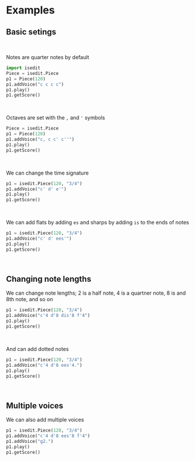 Examples
=======================

## Basic setings 
<br>

Notes are quarter notes by default
```python
import isedit
Piece = isedit.Piece
p1 = Piece(120)
p1.addVoice("c c c c")
p1.play()
p1.getScore()
```

<br>

Octaves are set with the `,` and `'` symbols 
```python
Piece = isedit.Piece
p1 = Piece(120)
p1.addVoice("c, c c' c''")
p1.play()
p1.getScore()
```
<br>


We can change the time signature
```python
p1 = isedit.Piece(120, "3/4")
p1.addVoice("c' d' e'")
p1.play()
p1.getScore()
```

<br>


We can add flats by adding `es` and sharps by adding `is` to the ends of notes
```python
p1 = isedit.Piece(120, "3/4")
p1.addVoice("c' d' ees'")
p1.play()
p1.getScore()
```
<br>


## Changing note lengths
We can change note lengths; 
2 is a half note, 4 is a quartner note, 8 is and 8th note, and so on
```python
p1 = isedit.Piece(120, "3/4")
p1.addVoice("c'4 d'8 dis'8 f'4")
p1.play()
p1.getScore()
```

<br>

And can add dotted notes
```python
p1 = isedit.Piece(120, "3/4")
p1.addVoice("c'4 d'8 ees'4.")
p1.play()
p1.getScore()
```
<br>


## Multiple voices
We can also add multiple voices

```python
p1 = isedit.Piece(120, "3/4")
p1.addVoice("c'4 d'8 ees'8 f'4")
p1.addVoice("g2.")
p1.play()
p1.getScore()
```




